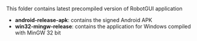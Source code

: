 This folder contains latest precompiled version of RobotGUI application

* **android-release-apk**: contains the signed Android APK
* **win32-mingw-release**: contains the application for Windows compiled with MinGW 32 bit
